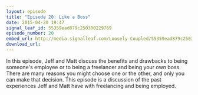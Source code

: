 ```yaml
---
layout: episode
title: "Episode 20: Like a Boss"
date: 2015-04-20 19:47
signal_leaf_id: 55359ead879c250300229769 
episode_number: 20
embed_url: http://media.signalleaf.com/Loosely-Coupled/55359ead879c250300229769/LooselyCoupled-Episode20-LikeABoss.mp3 
download_url: 
---
```

In this episode, Jeff and Matt discuss the benefits and drawbacks to being someone's employee or to being a freelancer and being your own boss. There are many reasons you might choose one or the other, and only you can make that decision. This episode is a discussion of the past experiences Jeff and Matt have with freelancing and being employed.
